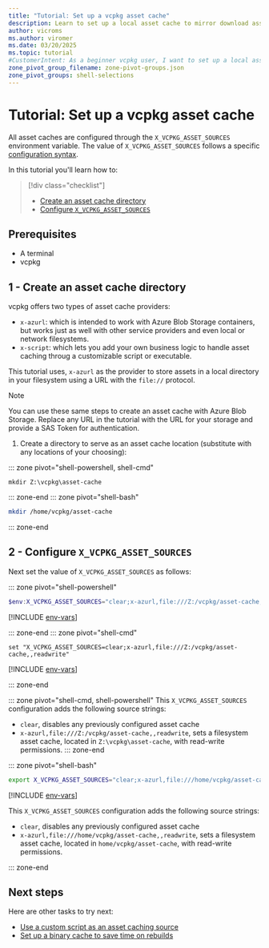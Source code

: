 ```yaml
---
title: "Tutorial: Set up a vcpkg asset cache"
description: Learn to set up a local asset cache to mirror download assets using local storage and the x-azurl provider.
author: vicroms
ms.author: viromer
ms.date: 03/20/2025
ms.topic: tutorial
#CustomerIntent: As a beginner vcpkg user, I want to set up a local asset cache to mirror downloaded artifacts
zone_pivot_group_filename: zone-pivot-groups.json
zone_pivot_groups: shell-selections
---
```

# Tutorial: Set up a vcpkg asset cache

All asset caches are configured through the `X_VCPKG_ASSET_SOURCES` environment variable. The value
of `X_VCPKG_ASSET_SOURCES` follows a  specific [configuration syntax](../users/assetcaching.md).

In this tutorial you'll learn how to:

> [!div class="checklist"]
> * [Create an asset cache directory](#1---create-an-asset-cache-directory)
> * [Configure `X_VCPKG_ASSET_SOURCES`](#2---configure-x_vcpkg_asset_sources)

## Prerequisites

* A terminal
* vcpkg

## 1 - Create an asset cache directory

vcpkg offers two types of asset cache providers:

* `x-azurl`: which is intended to work with Azure Blob Storage containers, but works just as well with other service providers
  and even local or network filesystems.
* `x-script`: which lets you add your own business logic to handle asset caching throug a customizable script or executable.

This tutorial uses, `x-azurl` as the provider to store assets in a local directory in your filesystem using a URL with
the `file://` protocol.

> [!NOTE]
> You can use these same steps to create an asset cache with Azure Blob Storage. Replace any URL in the tutorial with the
> URL for your storage and provide a SAS Token for authentication.

1. Create a directory to serve as an asset cache location (substitute with any locations of your choosing):

::: zone pivot="shell-powershell, shell-cmd"

```console
mkdir Z:\vcpkg\asset-cache
```

::: zone-end
::: zone pivot="shell-bash"

```bash
mkdir /home/vcpkg/asset-cache
```

::: zone-end

## 2 - Configure `X_VCPKG_ASSET_SOURCES`

Next set the value of `X_VCPKG_ASSET_SOURCES` as follows:

::: zone pivot="shell-powershell"

```PowerShell
$env:X_VCPKG_ASSET_SOURCES="clear;x-azurl,file:///Z:/vcpkg/asset-cache,,readwrite"
```

[!INCLUDE [env-vars](../../includes/env-vars.md)]

::: zone-end
::: zone pivot="shell-cmd"

```console
set "X_VCPKG_ASSET_SOURCES=clear;x-azurl,file:///Z:/vcpkg/asset-cache,,readwrite"
```

[!INCLUDE [env-vars](../../includes/env-vars.md)]

::: zone-end

::: zone pivot="shell-cmd, shell-powershell"
This `X_VCPKG_ASSET_SOURCES` configuration adds the following source strings:

* `clear`, disables any previously configured asset cache
* `x-azurl,file:///Z:/vcpkg/asset-cache,,readwrite`, sets a filesystem asset cache, located in
  `Z:\vcpkg\asset-cache`, with read-write permissions.
::: zone-end

::: zone pivot="shell-bash"

```bash
export X_VCPKG_ASSET_SOURCES="clear;x-azurl,file:///home/vcpkg/asset-cache,,readwrite"
```

[!INCLUDE [env-vars](../../includes/env-vars-bash.md)]

This `X_VCPKG_ASSET_SOURCES` configuration adds the following source strings:

* `clear`, disables any previously configured asset cache
* `x-azurl,file:///home/vcpkg/asset-cache,,readwrite`, sets a filesystem asset cache, located in
  `home/vcpkg/asset-cache`, with read-write permissions.

::: zone-end

## Next steps

Here are other tasks to try next:

* [Use a custom script as an asset caching source](../examples/asset-caching-source-nuget.md)
* [Set up a binary cache to save time on rebuilds](../consume/binary-caching-local.md)
